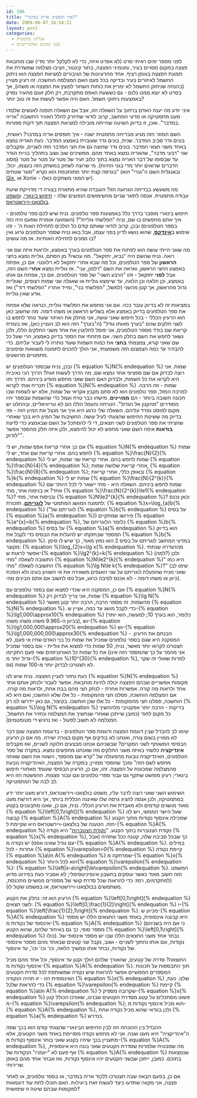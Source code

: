 ```yaml
---
id: 196
title: "איך תופסים אריה במדבר?"
date: 2009-06-07 16:54:11
layout: post
categories: 
  - אנליזה מתמטית
  - מבני נתונים ואלגוריתמים
---
```

לפני מספר ימים ראיתי סרט (לא אפרט איזה, כדי לא לקלקל יותר מדי) שבו מוחבאת פצצה במקום מסויים בעיר, ומטמיני הפצצה, בתור קינטור, הציבו מצלמה שמשדרת את תמונת הפצצה באופן רציף. אחד מהרעיונות של הגיבורים למציאת הפצצה הוא ניתוק החשמל לאיזורים בעיר ובדיקה בכל פעם האם המצלמה הוחשכה. זה רעיון מצויין (בהנחה שניתוק החשמל לא ימריץ את כוחות השחור לפוצץ את הפצצה או משהו), אך בסרט לא יוצא ממנו כלום - גם כששעת האפס מתקרבת, רק חלק זעום מהעיר נסרק באמצעות ניתוקי חשמל. האם היה אפשר לעשות את זה טוב יותר?

איני יודע מה יענה האדם ברחוב על השאלה הזו, אבל אם השאלה תופנה לאנשים שלמדו מעט מתמטיקה או מדעי המחשב, קרוב לודאי שתיזרק לחלל האוויר התשובה "אריה במדבר". ואכן, זו בדיוק השיטה שהייתה מובילה למציאת הפצצה תוך דקות ספורות.

השם המוזר הזה מגיע מבדיחה מתמטית ישנה - איך תופסים אריה במדבר? ראשית, בונים גדר סביב המדבר. שנית, בונים גדר שעוברת באמצע המדבר. כעת האריה נמצא באחד משני חצאי המדבר. בונים גדר שחוצה גם את חצי המדבר הזה לשניים, ומקבלים שני "רבעי מדבר", שהאריה נמצא באחד מהם. ממשיכים שוב ושוב בתהליך בניית הגדר עד שבסופו של דבר האריה נמצא בתוך כלוב זעיר של מטר על מטר על מטר (מסוג הדברים שרואים יותר מדי בגני החיות). מי שרוצה לשחק במשחק הזה בעצמו, יכול; בגרסה קצת יותר מתוחכמת הוא נקרא "סוגר שטחים" (ובאנגלית השם ה"גנרי" הוא <a href="http://en.wikipedia.org/wiki/Qix">Qix</a>, או Xonix - יש המוני משחקים כאלו).

מה משעשע בבדיחה הגרועה הזו? העובדה שהיא מתארת בצורה די מדוייקת שיטת עבודה מתמטית. אנסה לתאר שניים מהשימושים הנפוצים שלה - <a href="http://he.wikipedia.org/wiki/%D7%97%D7%99%D7%A4%D7%95%D7%A9_%D7%91%D7%99%D7%A0%D7%90%D7%A8%D7%99">חיפוש בינארי</a>, ו<a href="http://he.wikipedia.org/wiki/%D7%9E%D7%A9%D7%A4%D7%98_%D7%91%D7%95%D7%9C%D7%A6%D7%90%D7%A0%D7%95-%D7%95%D7%99%D7%99%D7%A8%D7%A9%D7%98%D7%A8%D7%90%D7%A1">משפט בולצאנו-ויירשטראס</a>.

חיפוש בינארי מוסבר בדרך כלל באמצעות ספר טלפונים. נניח שיש לכם ספר טלפונים - איך אתם מחפשים בו שם, נניח "הפלשתי גוליית"? (השמועה אומרת שפעם היה כזה בספר הטלפונים) ובכן, קרוב לודאי שאתם קודם כל הולכים לתחילת האות ה' - זהו שימוש ב<strong><a href="http://he.wikipedia.org/wiki/%D7%90%D7%99%D7%A0%D7%93%D7%A7%D7%A1_)%D7%9E%D7%97%D7%A9%D7%91(">אינדקס</a></strong>, שהוא נושא לדיון בפני עצמו, אבל בואו נניח שספר הטלפונים גרוע ואין בו סמנים לתחילת האותיות. אז מה עושים?

מה שאני הייתי עושה הוא לפתוח את ספר הטלפונים בערך באמצע, ולראות איזה שם אני רואה. נניח שהשם היה "נביא, יחזקאל". מה עכשיו? מן הסתם, גוליית נמצא בחצי <strong>הראשון</strong> של ספר הטלפונים, וכל מה שבא אחרי יחזקאל לא רלוונטי. אם כן, אפתח באמצע החצי הראשון, ואראה את השם "דלפון, עני". אז גוליית נמצא <strong>אחרי</strong> השם הזה, אבל <strong>לפני</strong> יחזקאל - זהו "הרבע השני" של ספר הטלפונים. אם כך, אפתח גם אותו באמצע, וכן הלאה וכן הלאה, עד שיימצא גוליית או שאגלה שני שמות רצופים, שגוליית גדול מהראשון, אך קטן מהשני (למשל, "הפלשתי בני", ומייד אחריו "הפלשתי דוד") ואז אדע שאין גוליית.

במציאות זה לא בדיוק עובד ככה. אם אני מחפש את הפלשתי גוליית, כנראה שלא אפתח את ספר הטלפונים בדיוק באמצע אלא בשליש הראשון או משהו דומה. מה שחשוב כאן הוא הרעיון הכללי - בכל חיפוש שאני עושה, אני מחלק את האיזור שעוד נותר לחפש בו לשני חלקים שהם "בערך מאותו גודל" (ה"בערך" הזה הוא לב העניין כאן), ואז בעזרת קריאת שם בודד מספר הטלפונים, אני פוסל לחלוטין את אחד משני החלקים הללו, ולכן נשאר לחפש את השם בחלק השני. אם פתחתי את הספר בדיוק באמצע, הרי שעל כל שם שאני קורא, צמצמתי <strong>בחצי</strong> את כמות השמות שעוד נותרה לי לעבור עליהם. כדי להבהיר עד כמה הצמצום הזה משמעותי, אני הולך להכניס לתמונה משוואות וסימונים מתמטיים מרושעים.

ובכן, נניח שבספר הטלפונים יש {% equation %}N{% endequation %} שמות. אני רוצה לבדוק אם שם ספציפי אחד נמצא שם. מה הדרך לעשות זאת? הדרך הכי נאיבית היא לקרוא את כל השמות, ולבדוק האם השם שאני מחפש מופיע ביניהם. הדרך הזו תכריח אותי לקרוא {% equation %}N{% endequation %} שמות - וזה הרבה. למרבה המזל, ספר טלפונים הוא לא סתם מקבץ אקראי של שמות, אלא יש לשמות שבו תכונה חשובה ביותר - הם <strong>ממויינים</strong>. מישהו כבר טרח ועמל כדי שהשמות שבספר יהיו מסודרים "מהקטן אל הגדול". הטרחה והעמל הללו הם לא טריוויאליים, ובהחלט יש מקום לפוסט נפרד עליהם. השאלה שלי כרגע היא איך אני מנצל את המיון הזה - וזה בדיוק מה ששיטת החיפוש שהצעתי לעיל עושה. החשיבות של המיון היא בכך שאחרי שחציתי את ספר הטלפונים לשני חצאים, די לי להסתכל על השם שבאמצע כדי לדעת <strong>בודאות</strong> איפה השם שאני מחפש לא יכול להימצא, ולכן איזה חלק מהספר אפשר "לזרוק".

אם כן: אחרי קריאת אפס שמות, יש לי {% equation %}N{% endequation %} שמות לחפש בהם. אחרי קריאת שם אחד, יש לי {% equation %}\frac{N}{2}{% endequation %} שמות לחפש בהם. אחרי קריאת שני שמות, יש לי {% equation %}\frac{N}{4}{% endequation %}; אחרי קריאת שלושה שמות, {% equation %}\frac{N}{8}{% endequation %}; ובאופן כללי, אחרי קריאת {% equation %}k{% endequation %} שמות יש לי {% equation %}\frac{N}{2^{k}}{% endequation %} שמות לחפש ביניהם. השאלה היא - מתי יישאר לי לכל היותר שם אחד? או בניסוח אחר, מתי {% equation %}\frac{N}{2^{k}}\le1{% endequation %}? ובניסוח אחר, מתי {% equation %}N\le2^{k}{% endequation %}? וכאן נכנס לתמונה המושג המתמטי של <strong><a href="http://he.wikipedia.org/wiki/%D7%9C%D7%95%D7%92%D7%A8%D7%99%D7%AA%D7%9Dhttp://he.wikipedia.org/wiki/%D7%9C%D7%95%D7%92%D7%A8%D7%99%D7%AA%D7%9D">לוגריתם</a></strong>. תזכורת: {% equation %}x=\log_{a}b{% endequation %} ("לוגריתם של {% equation %}b{% endequation %} על בסיס {% equation %}a{% endequation %}) פירושו שמתקיים {% equation %}a^{x}=b{% endequation %}, כלומר הלוגריתם של {% equation %}b{% endequation %} על בסיס {% equation %}a{% endequation %} הוא בדיוק המספר שבחזקתו יש להעלות את הבסיס כדי לקבל את {% equation %}b{% endequation %}. במדעי המחשב לוגריתם על בסיס 2 הוא נפוץ מאוד, כך שיש לו סימן מקוצר: {% equation %}\log_{2}x=\lg x{% endequation %}. מההגדרה שנתתי אפשר לראות ש-{% equation %}\lg2^{k}=k{% endequation %} (למה?) ולכן התשובה לשאלה "מתי {% equation %}N\le2^{k}{% endequation %}" היא כמו התשובה לשאלה "מתי {% equation %}\lg N\le k{% endequation %}?" (שימו לב שאני מניח שהפעלת לוגריתם על שני האגפים משאירה את אי השוויון בעינו ולא הופכת כיוון או משהו דומה - לא אכנס לסיבה כרגע, אבל נסו לחשוב אם אתם מבינים מהי).

אם כן, המסקנה היא שכדי למצוא שם בספר טלפונים עם {% equation %}N{% endequation %} שמות, אני צריך לבדוק רק {% equation %}\lg N{% endequation %} מהשמות. זה מספר הרבה, הרבה יותר קטן מאשר {% equation %}N{% endequation %}. כדי לקבל מושג עד כמה, אציין ש-{% equation %}\lg1,000\approx10{% endequation %} (כלומר, הוא בערך 10; למעשה, הוא יותר בכיוון ה-9.965 משהו משהו משהו), וש-{% equation %}\lg1,000,000\approx20{% endequation %} וש-{% equation %}\lg1,000,000,000\approx30{% endequation %} - הבנתם את הרעיון. המסקנה היא שגם בספר טלפונים שמכיל את שמות כל בני האדם שחיו אי פעם, לא תצטרכו לקרוא יותר מאשר, נניח, 50 שמות כדי למצוא את גוליית - וגם בספר שמכיל את כל שמות כל האורגניזמים שאי פעם התקיימו (אני מהמר על כך שהמספר הזה אינו גדול יותר מ-{% equation %}10^{30}{% endequation %}, למרות שאולי זה שקר גס) לא תצטרכו לבדוק יותר מ-100 שמות.

כעת נחזור לעניין הפצצה. נניח שיש לנו {% equation %}N{% endequation %} מקומות אפשריים שבהם הפצצה יכולה להיות מוחבאת. אפשר לעבור ולנתק אותם אחד אחד ולראות מה קורה. אפשרות אחרת - לנתק חצי מהם בבת אחת, ולראות מה קורה. אם המצלמה הוחשכה, פסלנו חצי מהמקומות - כל אלו שלא הוחשכו; ואם היא לא הוחשכה, פסלנו חצי מהמקומות - כל אלו שכן הוחשכו. בקיצור, גם כאן יידרשו לנו רק {% equation %}\log N{% endequation %} בדיקות - הרבה יותר אפקטיבי מלהחשיך כל מקום לחוד (כמובן שייתכן שאחרי שנחשיך את המצלמה ונחזיר את החשמל, המצלמה לא תשוב לפעול - ואז נרגיש די מטומטמים).

שימו לב להבדל שבין דוגמת הפצצה ודוגמת ספר הטלפונים - בדוגמת הפצצה שום דבר לא ממויין בשום צורה, ואנחנו לא בודקים אף מקום בצורה ישירה. מה אם כן הרעיון הבסיסי המשותף לשני המקרים? שבשניהם אנחנו מבצעים חלוקה לשניים, ואז מקבלים <strong>אינדיקציה</strong> כלשהי באיזה משני החלקים מה שאנחנו מחפשים נמצא. במקרה של ספר הטלפונים, האינדיקציה נובעת מהפעולה של "קרא שם מהספר, השווה את השם שאתה מחפש לשם הזה" ומכך שהספר ממויין; במקרה של הפצצה, האינדיקציה נובעת מהמצלמה שמכוונת על הפצצה. זהו, אם כן, הרעיון הבסיסי שעומד מאחורי חיפוש בינארי; רעיון מופשט שתקף גם עבור ספרי טלפונים וגם עבור פצצות. ההפשטה הזו היא לב לבה של המתמטיקה.

השימוש השני שאני רוצה לדבר עליו, משפט בולצאנו-ויירשטראס, דורש מעט יותר ידע במתמטיקה, ולכן אנסה להציג גרסה שלו שאיננה הכללית ביותר, אך היא דורשת מעט מאוד מושגים קודמים ולא מאבדת את הרעיון הכללי. נניח, אם כן, שאנו מתבוננים בקטע {% equation %}\left[0,1\right]{% endequation %} שעל הישר הממשי, ויש לנו קבוצה {% equation %}A{% endequation %} שמכילה אינסוף נקודות מתוך הקטע הזה. הטענה של בולצאנו-ויירשטראס היא שקיימת ל-{% equation %}A{% endequation %} נקודת הצטברות בתוך הקטע. "<a href="http://he.wikipedia.org/wiki/%D7%A0%D7%A7%D7%95%D7%93%D7%AA_%D7%94%D7%A6%D7%98%D7%91%D7%A8%D7%95%D7%AA">נקודת הצטברות</a>" היא נקודה {% equation %}x{% endequation %}, כך שבכל סביבה שלה, קטנה ככל שתהיה (אבל עם גודל שאינו אפס) יש נקודה מ-{% equation %}A{% endequation %}. במילים אחרות - לכל {% equation %}\varepsilon&gt;0{% endequation %} קיימת נקודה {% equation %}a\in A{% endequation %} שמרחקה מ-{% equation %}x{% endequation %} הוא לכל היותר{% equation %}\varepsilon{% endequation %}: {% equation %}\left|x-a\right|\le\varepsilon{% endequation %}. המשפט הזה חשוב מאוד כאשר עוסקים בחשבון אינפיניטסימלי; לא אסביר כעת בפירוט מדוע (למתקדמים, רמז: כדי להראות שכל סדרת קושי של מספרים ממשיים מתכנסת, משתמשים בבולצאנו-ויירשטראס, או במשפט שקול לו).

הרעיון הוא זה: נחלק את הקטע {% equation %}\left[0,1\right]{% endequation %} לשני חצאים: {% equation %}\left[0,\frac{1}{2}\right]{% endequation %} ו-{% equation %}\left[\frac{1}{2},1\right]{% endequation %}. מכיוון ש-{% equation %}A{% endequation %} היא קבוצה אינסופית, באחד משני החצאים הללו יש מספר אינסופי של נקודות מ-{% equation %}A{% endequation %} (כי אם היה בשניהם מספר סופי, כך גם באיחוד שלהם, שהוא הקטע {% equation %}\left[0,1\right]{% endequation %} כולו). נבחר אחד משני החצאים הללו שבו יש מספר אינסופי של נקודות, וגם אותו נחתוך לשניים - ושוב, נקבל שני קטעים שבאחד מהם מספר אינסופי של נקודות, נבחר אותו ונמשיך הלאה, וכו' וכו' וכו', עד אינסוף.

התוצאה? סדרה של קטעים, שהאורך שלהם הולך וקטן עד אינסוף, וכל אחד מהם מכיל אינסוף נקודות מ-{% equation %}A{% endequation %}. תוך התבססות על תכונות המספרים הממשיים אפשר להראות שיש נקודה שמשותפת לכל סדרת הקטעים האינסופית הזו - זו תהיה הנקודה {% equation %}x{% endequation %} שלנו. כעת, כדי להראות שלכל {% equation %}\varepsilon{% endequation %} קיימת {% equation %}a\in A{% endequation %} שקרובה מספיק ל-{% equation %}x{% endequation %} פשוט מסתכלים על קטע מסדרת הקטעים שבנינו, שאורכו הכולל קטן מ-{% equation %}\varepsilon{% endequation %}; הוא מכיל אינסוף נקודות מ-{% equation %}A{% endequation %}, ולכן בוודאי שהוא מכיל נקודה אחת {% equation %}a{% endequation %} כנדרש.

ההבדל בין ההוכחה הזו לבין החיפוש הבינארי שהצגתי קודם הוא בכך שפה ה"אינדיקציה" היא מעט שונה. אני לא מחפש נקודה מסויימת באחד משני הקטעים, אלא מתעניין בכך שיהיו בקטע שאני בוחר אינסוף נקודות מ-{% equation %}A{% endequation %}, מה שמבטיח שלמרות שסדרת הקטעים שאני בונה היא אינסופית, אף פעם לא "ייגמרו" הנקודות של {% equation %}A{% endequation %} שנמצאות בתוכם. כמובן, ייתכן שבשני הקטעים יהיו אינסוף נקודות, ואז אבחר אחד מהם באופן שרירותי.

אם כן, בפעם הבאה שבה תצטרכו ללכוד אריה במדבר, או בספר טלפונים, או לאתר פצצה, אני מקווה שתדעו כיצד לעשות זאת ביעילות. האם תוכלו לתת עוד דוגמאות למקומות שבהם שיטה זו שימושית?
